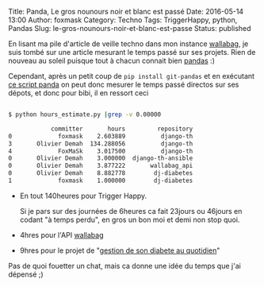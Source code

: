 Title: Panda, Le gros nounours noir et blanc est passé 
Date: 2016-05-14 13:00
Author: foxmask
Category: Techno
Tags: TriggerHappy, python, Pandas
Slug: le-gros-nounours-noir-et-blanc-est-passe
Status: published

En lisant ma pile d'article de veille techno dans mon instance [wallabag](https://walabag.org), je suis tombé sur une article mesurant le temps passé sur ses projets.
Rien de nouveau au soleil puisque tout à chacun connait bien [pandas](https://pypi.python.org/pypi/pandas) :)

Cependant, après un petit coup de `pip install git-pandas` et en exécutant [ce script panda](https://github.com/wdm0006/git-pandas/blob/master/examples/hours_estimate.py) on peut donc mesurer le temps passé directos sur ses dépots, et donc pour bibi, il en ressort ceci 

```bash

$ python hours_estimate.py |grep -v 0.00000

            committer       hours         repository
0             foxmask    2.603889          django-th
3       Olivier Demah  134.288056          django-th
4             FoxMaSk    3.017500          django-th
0       Olivier Demah    3.000000  django-th-ansible
0       Olivier Demah    3.877222       wallabag_api
0       Olivier Demah    8.882778        dj-diabetes
1             foxmask    1.000000        dj-diabetes
```

* En tout 140heures pour Trigger Happy.

  Si je pars sur des journées de 6heures ca fait 23jours ou 46jours en codant "à temps perdu", en gros un bon moi et demi non stop quoi.

* 4hres pour l'API [wallabag](https://github.com/foxmask/wallabag_api)
* 9hres pour le projet de "[gestion de son diabete au quotidien](https://github.com/foxmask/dj-diabetes)"

Pas de quoi fouetter un chat, mais ca donne une idée du temps que j'ai dépensé ;)
